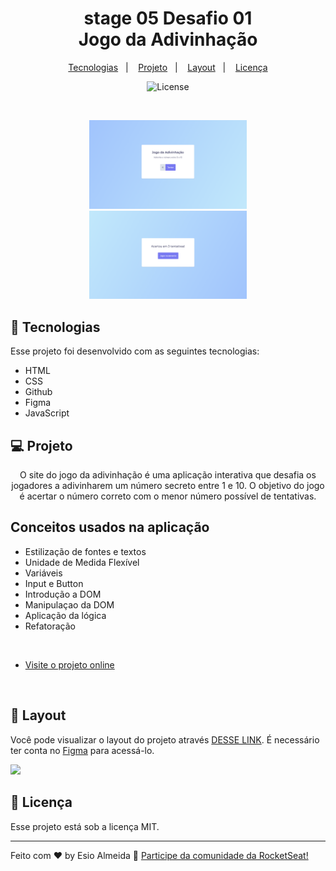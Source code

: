 <h1 align="center"> stage 05 Desafio 01 <br/>Jogo da Adivinhação </h1>

<p align="center">
  <a href="#-tecnologias">Tecnologias</a>&nbsp;&nbsp;&nbsp;|&nbsp;&nbsp;&nbsp;
  <a href="#-projeto">Projeto</a>&nbsp;&nbsp;&nbsp;|&nbsp;&nbsp;&nbsp;
  <a href="#-layout">Layout</a>&nbsp;&nbsp;&nbsp;|&nbsp;&nbsp;&nbsp;
  <a href="#memo-licença">Licença</a>
</p>

<p align="center">
  <img alt="License" src="https://img.shields.io/static/v1?label=license&message=MIT&color=49AA26&labelColor=000000">
</p>
 
 <br/>

<p align="center">
  <img alt="descubra o número" src="assets/Screen1.png" width="50%" > <img alt="acertou em algumas tentativas" src="assets/Screen2.png" width="50%" > 
</p>

## 🚀 Tecnologias

Esse projeto foi desenvolvido com as seguintes tecnologias:

- HTML 
- CSS
- Github
- Figma
- JavaScript

## 💻 Projeto

<p align="center">
  O site do jogo da adivinhação é uma aplicação interativa que desafia os jogadores a adivinharem um número secreto entre 1 e 10. O objetivo do jogo é acertar o número correto com o menor número possível de tentativas.
</p>


<h2> Conceitos usados na aplicação</h2>


  <ul>
  <li>Estilização de fontes e textos</li>
  <li>Unidade de Medida Flexível</li>
  <li>Variáveis</li>
  <li>Input e Button</li>
  <li>Introdução a DOM </li>
  <li>Manipulaçao da DOM</li>
  <li>Aplicação da lógica</li>
  <li>Refatoração</li>

  </ul>
      
<br/>

- [Visite o projeto online](https://iaraMarques.github.io/Jogo-Da-Adivinhacao)

<br/>

## 🔖 Layout

Você pode visualizar o layout do projeto através [DESSE LINK](https://www.figma.com/file/5bxl7Jtfe0QBRvHZmihsEZ/Jogo-Adivinha%C3%A7%C3%A3o-(Copy)?type=design&mode=design). É necessário ter conta no [Figma](https://figma.com) para acessá-lo. 
<div>
  <img align="centeer" alt"FIGMA" height="30" widht"40" src="https://cdn.jsdelivr.net/gh/devicons/devicon/icons/figma/figma-original.svg"/>
</div>

## :memo: Licença

Esse projeto está sob a licença MIT.

---

Feito com ♥ by Esio Almeida :wave: [Participe da comunidade da RocketSeat!](https://discord.gg/rocketseat)